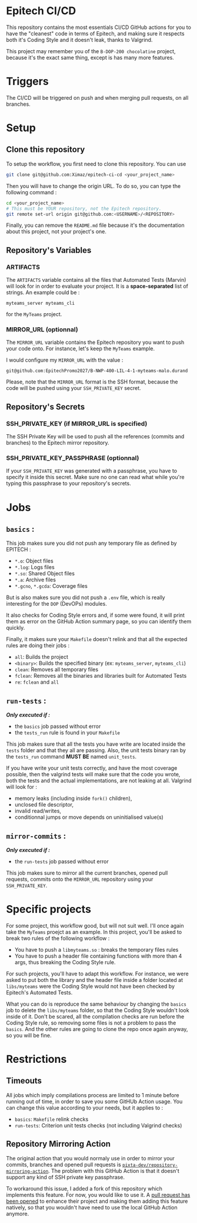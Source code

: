 # Epitech CI/CD

This repository contains the most essentials CI/CD GitHub actions for you to
have the "cleanest" code in terms of Epitech, and making sure it respects both
it's Coding Style and it doesn't leak, thanks to Valgrind.

This project may remember you of the `B-DOP-200 chocolatine` project, because
it's the exact same thing, except is has many more features.

# Triggers

The CI/CD will be triggered on push and when merging pull requests, on all
branches.

# Setup

## Clone this repository

To setup the workflow, you first need to clone this repository. You can use

```bash
git clone git@github.com:Ximaz/epitech-ci-cd <your_project_name>
```

Then you will have to change the origin URL. To do so, you can type the
following command :

```bash
cd <your_project_name>
# This must be YOUR repository, not the Epitech repository.
git remote set-url origin git@github.com:<USERNAME>/<REPOSITORY>
```

Finally, you can remove the `README.md` file because it's the documentation
about this project, not your project's one.

## Repository's Variables

### ARTIFACTS

The `ARTIFACTS` variable contains all the files that Automated Tests (Marvin)
will look for in order to evaluate your project. It is a **space-separated** list
of strings. An example could be :

`myteams_server myteams_cli`

for the `MyTeams` project.

### MIRROR_URL (optionnal)

The `MIRROR_URL` variable contains the Epitech repository you want to push your
code onto. For instance, let's keep the `MyTeams` example.

I would configure my `MIRROR_URL` with the value :

`git@github.com:EpitechPromo2027/B-NWP-400-LIL-4-1-myteams-malo.durand`

Please, note that the `MIRROR_URL` format is the SSH format, because the code
will be pushed using your `SSH_PRIVATE_KEY` secret.

## Repository's Secrets

### SSH_PRIVATE_KEY (if MIRROR_URL is specified)

The SSH Private Key will be used to push all the references (commits and
branches) to the Epitech mirror repository.

### SSH_PRIVATE_KEY_PASSPHRASE (optionnal)

If your `SSH_PRIVATE_KEY` was generated with a passphrase, you have to specify
it inside this secret. Make sure no one can read what while you're typing this
passphrase to your repository's secrets.

# Jobs

## `basics` :

This job makes sure you did not push any temporary file as defined by EPITECH :
- `*.o`: Object files
- `*.log`: Logs files
- `*.so`: Shared Object files
- `*.a`: Archive files
- `*.gcno`, `*.gcda`: Coverage files

But is also makes sure you did not push a `.env` file, which is really
interesting for the `DOP` (DevOPs) modules.

It also checks for Coding Style errors and, if some were found, it will print
them as error on the GitHub Action summary page, so you can identify them
quickly.

Finally, it makes sure your `Makefile` doesn't relink and that all the expected
rules are doing their jobs :
- `all`: Builds the project
- `<binary>`: Builds the specified binary (ex: `myteams_server`, `myteams_cli`)
- `clean`: Removes all temporary files
- `fclean`: Removes all the binaries and libraries built for Automated Tests
- `re`: `fclean` and `all`

## `run-tests` :

***Only executed if :***
- the `basics` job passed without error
- the `tests_run` rule is found in your `Makefile`

This job makes sure that all the tests you have write are located inside the
`tests` folder and that they all are passing. Also, the unit tests binary
ran by the `tests_run` command **MUST BE** named `unit_tests`.

If you have write your unit tests correctly, and have the most coverage
possible, then the valgrind tests will make sure that the code you wrote, both
the tests and the actual implementations, are not leaking at all. Valgrind will
look for :
- memory leaks (including inside `fork()` children),
- unclosed file descriptor,
- invalid read/writes,
- conditionnal jumps or move depends on uninitialised value(s)

## `mirror-commits` :

***Only executed if :***
- the `run-tests` job passed without error

This job makes sure to mirror all the current branches, opened pull requests,
commits onto the `MIRROR_URL` repository using your `SSH_PRIVATE_KEY`.

# Specific projects

For some project, this workflow good, but will not suit well. I'll once again
take the `MyTeams` proejct as an example. In this project, you'll be asked to
break two rules of the following workflow :

- You have to push a `libmyteams.so` : breaks the temporary files rules
- You have to push a header file containing functions with more than 4 args,
thus breaking the Coding Style rule.

For such projects, you'll have to adapt this workflow. For instance, we were
asked to put both the library and the header file inside a folder located at
`libs/myteams` were the Coding Style would not have been checked by Epitech's
Automated Tests.

What you can do is reproduce the same behaviour by changing the `basics` job to
delete the `libs/myteams` folder, so that the Coding Style wouldn't look inside
of it. Don't be scared, all the compilation checks are run before the
Coding Style rule, so removing some files is not a problem to pass the
`basics`. And the other rules are going to clone the repo once again anyway,
so you will be fine.

# Restrictions

## Timeouts

All jobs which imply compilations process are limited to 1 minute before
running out of time, in order to save you some GitHUb Action usage. You can
change this value according to your needs, but it applies to :
- `basics`: `Makefile` relink checks
- `run-tests`: Criterion unit tests checks (not including Valgrind checks)

## Repository Mirroring Action

The original action that you would normaly use in order to mirror your commits,
branches and opened pull requests is [`pixta-dev/repository-mirroring-action`](https://github.com/pixta-dev/repository-mirroring-action).
The problem with this GitHub Action is that it doesn't support any kind of
SSH private key passphrase.

To workaround this issue, I added a fork of this
repository which implements this feature. For now, you would like to use it.
A [pull request has been opened](https://github.com/pixta-dev/repository-mirroring-action/pull/32) to enhance their project and making them adding
this feature natively, so that you wouldn't have need to use the local GitHub
Action anymore.
